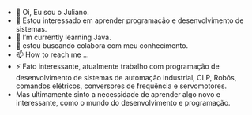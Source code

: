 - 👋 Oi, Eu sou o Juliano.
- 👀 Estou interessado em aprender programação e desenvolvimento de sistemas.
- 🌱 I’m currently learning Java.
- 💞️ estou buscando colabora com meu conhecimento.
- 📫 How to reach me ...
- ⚡ Fato interessante, atualmente trabalho com programação de desenvolvimento de sistemas de automação industrial, CLP, Robôs, comandos elétricos, conversores de frequência e servomotores.
- Mas ultimamente sinto a necessidade de aprender algo novo e interessante, como o mundo do desenvolvimento e programação.

<!---
JulianoMaiaBatista/JulianoMaiaBatista is a ✨ special ✨ repository because its `README.md` (this file) appears on your GitHub profile.
You can click the Preview link to take a look at your changes.
--->
